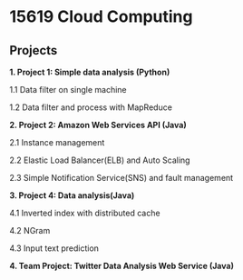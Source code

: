 # 15619 Cloud Computing

## Projects

**1. Project 1: Simple data analysis (Python)**

1.1 Data filter on single machine

1.2 Data filter and process with MapReduce

**2. Project 2: Amazon Web Services API (Java)**

2.1 Instance management

2.2 Elastic Load Balancer(ELB) and Auto Scaling

2.3 Simple Notification Service(SNS) and fault management

**3. Project 4: Data analysis(Java)**

4.1 Inverted index with distributed cache

4.2 NGram

4.3 Input text prediction

**4. Team Project: Twitter Data Analysis Web Service (Java)**
